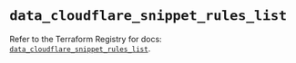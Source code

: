 # `data_cloudflare_snippet_rules_list`

Refer to the Terraform Registry for docs: [`data_cloudflare_snippet_rules_list`](https://registry.terraform.io/providers/cloudflare/cloudflare/5.8.2/docs/data-sources/snippet_rules_list).
